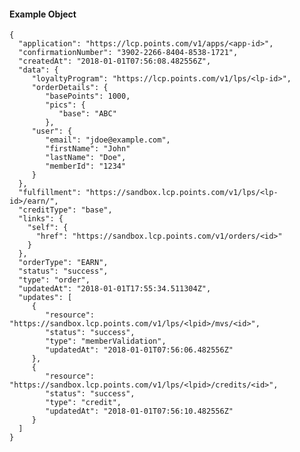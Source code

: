 #### Example Object

    {
      "application": "https://lcp.points.com/v1/apps/<app-id>",
      "confirmationNumber": "3902-2266-8404-8538-1721",
      "createdAt": "2018-01-01T07:56:08.482556Z",
      "data": {
         "loyaltyProgram": "https://lcp.points.com/v1/lps/<lp-id>",
         "orderDetails": {
            "basePoints": 1000,
            "pics": {
               "base": "ABC"
            },
         "user": {
            "email": "jdoe@example.com",
            "firstName": "John"
            "lastName": "Doe",
            "memberId": "1234"
         }
      },
      "fulfillment": "https://sandbox.lcp.points.com/v1/lps/<lp-id>/earn/",
      "creditType": "base",
      "links": {
        "self": {
          "href": "https://sandbox.lcp.points.com/v1/orders/<id>"
        }
      },
      "orderType": "EARN",
      "status": "success",
      "type": "order",
      "updatedAt": "2018-01-01T17:55:34.511304Z",
      "updates": [
         {
            "resource": "https://sandbox.lcp.points.com/v1/lps/<lpid>/mvs/<id>",
            "status": "success",
            "type": "memberValidation",
            "updatedAt": "2018-01-01T07:56:06.482556Z"
         },
         {
            "resource": "https://sandbox.lcp.points.com/v1/lps/<lpid>/credits/<id>",
            "status": "success",
            "type": "credit",
            "updatedAt": "2018-01-01T07:56:10.482556Z"
         }
      ]
    }

